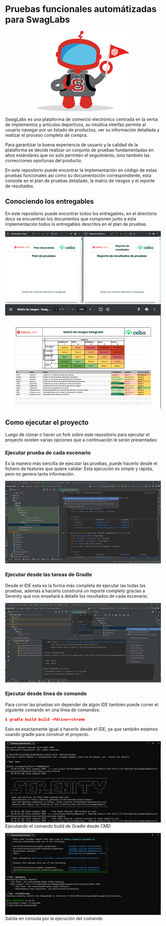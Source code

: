 # Pruebas funcionales automátizadas para SwagLabs

<p align="center">
<img src="./docs/resources/png/login_bot.png?raw=true" alt="Sublime's custom image"/>
</p>

SwagLabs es una plataforma de comercio electrónico centrada en la venta de implementos y artículos deportivos, su intuitiva interfaz permite al usuario navegar por un listado de productos, ver su información detallada y realizar el proceso completo de compra.

Para garantizar la buena experiencia de usuario y la calidad de la plataforma se decide realizar un conjunto de pruebas fundamentadas en altos estándares que no solo permiten el seguimiento, sino también las correcciones oportunas del producto.

En este repositorio puede encontrar la implementación en código de estas pruebas funcionales así como su documentación correspondiente, esta consiste en el plan de pruebas detallado, la matriz de riesgos y el reporte de resultados.

## Conociendo los entregables

En este repositorio puede encontrar todos los entregables, en el directorio docs se encuentran los documentos que componen junto a esta implementación todos lo entregables descritos en el plan de pruebas.

![plan de pruebas](./docs/resources/png/docs.png)
![Matriz de riesgos](./docs/resources/png/matriz.png)

## Como ejecutar el proyecto

Luego de clonar o hacer un fork sobre este repositorio para ejecutar el proyecto existen varias opciones que a continuación le serán presentadas:

### Ejecutar prueba de cada escenario
Es la manera más sencilla de ejecutar las pruebas, puede hacerlo desde el fichero de features que quiere validar. Esta ejecución es simple y rápida, pero no genera tanta información.

![IDE](./docs/resources/png/run_scenario_from_IDE.png)

### Ejecutar desde las tareas de Gradle
Desde el IDE esta es la forma más completa de ejecutar las todas las pruebas, además a hacerlo construirá un reporte completo gracias a Serenity que nos enseñará a detalle los resultados de cada escenario.

![Gradle IDE](./docs/resources/png/run_from_gradle.png)

### Ejecutar desde línea de comando
Para correr las pruebas sin depender de algún IDE también puede correr el siguiente comando en una línea de comandos:

```json
$ gradle build build -Pdriver=chrome
```

Esto es exactamente igual a hacerlo desde el IDE, ya que también estamos usando gradle para construir el proyecto.

![Gradle CMD](./docs/resources/png/run_from_cmd.png)
Ejecutando el comando build de Gradle desde CMD

![Gradle CMD](./docs/resources/png/run_from_cmd2.png)
Salida en consola por la ejecución del comando
